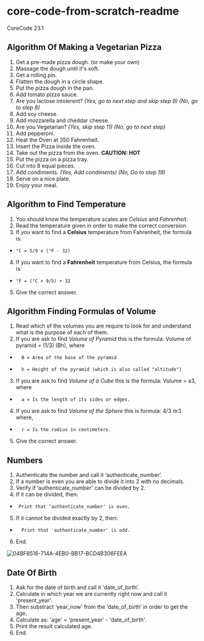 # core-code-from-scratch-readme
CoreCode 23.1
## Algorithm Of Making a Vegetarian Pizza
1. Get a pre-made pizza dough. (or make your own)
2. Massage the dough until it's soft.
3. Get a rolling pin.
4. Flatten the dough in a circle shape.
5. Put the pizza dough in the pan.
6. Add tomato pizza sauce.
7. Are you lactose intolerent? *(Yes, go to next step and skip step 9) (No, go to step 8)*
8. Add soy cheese.
9. Add mozzarella and cheddar cheese.
10. Are you Vegetarian? *(Yes, skip step 11) (No, go to next step)*
11. Add pepperoni.
12. Heat the Oven at 350 Fahrenheit. 
13. Insert the Pizza inside the oven.
14. Take out the pizza from the oven. **CAUTION: HOT**
15. Put the pizza on a pizza tray.
16. Cut into 8 equal pieces.
18. Add condiments. *(Yes, Add condiments) (No, Go to step 19)*
19. Serve on a nice plate.
20. Enjoy your meal.
## Algorithm to Find Temperature 
1. You should know the temperature scales are *Celsius* and *Fahrenheit*.
2. Read the temperature given in order to make the correct conversion.
3. If you want to find a **Celsius** temperature from Fahrenheit, the formula is:  
*     °C = 5/9 x (°F - 32)
4. If you want to find a **Fahrenheit** temperature from Celsius, the formula is:  
*     °F = (°C × 9/5) + 32
5. Give the correct answer.
## Algorithm Finding Formulas of Volume
1. Read which of the volumes you are require to look for and understand what is the purpose of each of them.
2. If you are ask to find *Volume of Pyramid* this is the formula: Volume of pyramid = (1/3) (Bh), where
* 		B = Area of the base of the pyramid
* 		h = Height of the pyramid (which is also called "altitude")
3. If you are ask to find *Volume of a Cube* this is the formula: Volume = a3, where 	
* 		a = Is the length of its sides or edges.
4. If you are ask to find *Volume of the Sphere* this is formula: 4/3 πr3 where, 
* 		r = Is the radius in centimeters.
5. Give the correct answer. 
## Numbers 
1. Authenticate the number and call it ‘authenticate_number’.
2. If a number is even you are able to divide it into 2 with no decimals.
3. Verify if ‘authenticate_number' can be divided by 2.
4. If it can be divided, then: 
*      Print that ‘authenticate_number' is even.
5. If it cannot be divided exactly by 2, then:
*       Print that 'authenticate_number' is odd.
6. End.

![04BF8516-714A-4EB0-BB17-BCD4B306FEEA](https://user-images.githubusercontent.com/84160528/231805045-39e8d623-cd6d-4aed-8a0f-daac8246e5b5.jpeg)
## Date Of Birth 
1. Ask for the date of birth and call it 'date_of_birth’.
2. Calculate in which year we are currently right now and call it 'present_year'.
3. Then substract ‘year_now' from the ’date_of_birth’ in order to get the age.
4. Calculate as: 'age' =  'present_year' - 'date_of_birth'.
5. Print the result calculated age.
6. End.

